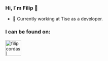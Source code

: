 ### Hi, I´m Filip 👋
- 📱 Currently working at Tise as a developer.

### I can be found on:

<a href="https://www.linkedin.com/in/filipcordas/"><img align="left" align="left" title="filipcordas | LinkedIn" width="50px" src="https://cdn.jsdelivr.net/npm/simple-icons@v3/icons/linkedin.svg" /></a>
